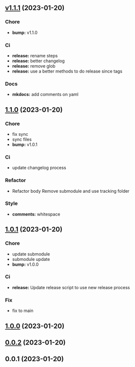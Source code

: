 
<a name="v1.1.1"></a>
## [v1.1.1](https://github.com/ObsidianPublisher/follow_template/compare/1.1.0...v1.1.1) (2023-01-20)

### Chore

* **bump:** v1.1.0

### Ci

* **release:** rename steps
* **release:** better changelog
* **release:** remove glob
* **release:** use a better methods to do release since tags

### Docs

* **mkdocs:** add comments on yaml


<a name="1.1.0"></a>
## [1.1.0](https://github.com/ObsidianPublisher/follow_template/compare/1.0.1...1.1.0) (2023-01-20)

### Chore

* fix sync
* sync files
* **bump:** v1.0.1

### Ci

* update changelog process

### Refactor

* Refactor body Remove submodule and use tracking folder

### Style

* **comments:** whitespace


<a name="1.0.1"></a>
## [1.0.1](https://github.com/ObsidianPublisher/follow_template/compare/1.0.0...1.0.1) (2023-01-20)

### Chore

* update submodule
* submodule update
* **bump:** v1.0.0

### Ci

* **release:** Update release script to use new release process

### Fix

* fix to main


<a name="1.0.0"></a>
## [1.0.0](https://github.com/ObsidianPublisher/follow_template/compare/0.0.2...1.0.0) (2023-01-20)


<a name="0.0.2"></a>
## [0.0.2](https://github.com/ObsidianPublisher/follow_template/compare/0.0.1...0.0.2) (2023-01-20)


<a name="0.0.1"></a>
## 0.0.1 (2023-01-20)

